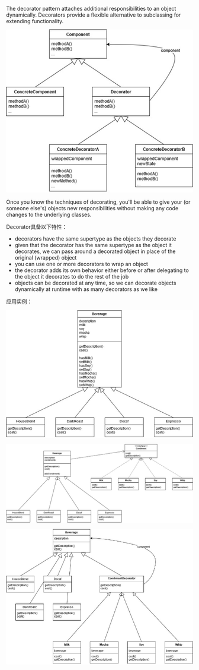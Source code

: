 The decorator pattern attaches additional responsibilities to an object dynamically. Decorators provide a flexible alternative to subclassing for extending functionality.

![decorator-1](/assets/images/design_patterns/decorator-1.jpg)

Once you know the techniques of decorating, you'll be able to give your (or someone else's) objects new responsibilities without making any code changes to the underlying classes.

Decorator具备以下特性：
- decorators have the same supertype as the objects they decorate
- given that the decorator has the same supertype as the object it decorates, we can pass around a decorated object in place of the original (wrapped) object
- you can use one or more decorators to wrap an object
- the decorator adds its own behavior either before or after delegating to the object it decorates to do the rest of the job
- objects can be decorated at any time, so we can decorate objects dynamically at runtime with as many decorators as we like

应用实例：

![decorator-2](/assets/images/design_patterns/decorator-2.jpg)

![decorator-3](/assets/images/design_patterns/decorator-3.jpg)

![decorator-4](/assets/images/design_patterns/decorator-4.jpg)